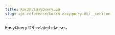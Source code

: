 ```yaml
---
title: Korzh.EasyQuery.Db
slug: api-reference/korzh-easyquery-db/__section
---
```

EasyQuery DB-related classes